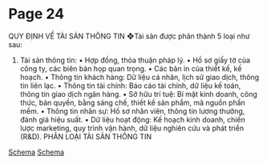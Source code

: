 # Page 24

QUY ĐỊNH VỀ TÀI SẢN THÔNG TIN
❖Tài sản được phân  thành 5 loại như sau:
1. Tài sản thông tin:
• Hợp đồng, thỏa thuận pháp lý.
• Hồ sơ giấy tờ của công ty, các biên bản họp quan trọng.
• Các bản in của thiết kế, kế hoạch.
• Thông tin khách hàng: Dữ liệu cá nhân, lịch sử giao dịch, thông tin liên lạc.
• Thông tin tài chính: Báo cáo tài chính, dữ liệu kế toán, thông tin giao dịch ngân hàng.
• Sở hữu trí tuệ: Bí mật kinh doanh, công thức, bản quyền, bằng sáng chế, thiết kế sản phẩm, mã nguồn phần
mềm.
• Thông tin nhân sự: Hồ sơ nhân viên, thông tin lương thưởng, đánh giá hiệu suất.
• Dữ liệu hoạt động: Kế hoạch kinh doanh, chiến lược marketing, quy trình vận hành, dữ liệu nghiên cứu và phát
triển (R&D).
PHÂN LOẠI TÀI SẢN THÔNG TIN

[Schema](page_24_img_0.png)
[Schema](page_24_img_1.png)
